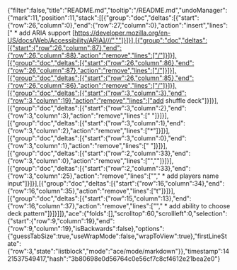 {"filter":false,"title":"README.md","tooltip":"/README.md","undoManager":{"mark":11,"position":11,"stack":[[{"group":"doc","deltas":[{"start":{"row":26,"column":0},"end":{"row":27,"column":0},"action":"insert","lines":[" * add ARIA support [https://developer.mozilla.org/en-US/docs/Web/Accessibility/ARIA]///",""]}]}],[{"group":"doc","deltas":[{"start":{"row":26,"column":87},"end":{"row":26,"column":88},"action":"remove","lines":["/"]}]}],[{"group":"doc","deltas":[{"start":{"row":26,"column":86},"end":{"row":26,"column":87},"action":"remove","lines":["/"]}]}],[{"group":"doc","deltas":[{"start":{"row":26,"column":85},"end":{"row":26,"column":86},"action":"remove","lines":["/"]}]}],[{"group":"doc","deltas":[{"start":{"row":3,"column":3},"end":{"row":3,"column":19},"action":"remove","lines":["add shuffle deck"]}]}],[{"group":"doc","deltas":[{"start":{"row":3,"column":2},"end":{"row":3,"column":3},"action":"remove","lines":[" "]}]}],[{"group":"doc","deltas":[{"start":{"row":3,"column":1},"end":{"row":3,"column":2},"action":"remove","lines":["*"]}]}],[{"group":"doc","deltas":[{"start":{"row":3,"column":0},"end":{"row":3,"column":1},"action":"remove","lines":[" "]}]}],[{"group":"doc","deltas":[{"start":{"row":2,"column":33},"end":{"row":3,"column":0},"action":"remove","lines":["",""]}]}],[{"group":"doc","deltas":[{"start":{"row":2,"column":33},"end":{"row":3,"column":25},"action":"remove","lines":[""," * add players name input"]}]}],[{"group":"doc","deltas":[{"start":{"row":16,"column":34},"end":{"row":16,"column":35},"action":"remove","lines":["t"]}]}],[{"group":"doc","deltas":[{"start":{"row":15,"column":13},"end":{"row":16,"column":37},"action":"remove","lines":[""," * add ability to choose deck pattern"]}]}]]},"ace":{"folds":[],"scrolltop":60,"scrollleft":0,"selection":{"start":{"row":9,"column":19},"end":{"row":9,"column":19},"isBackwards":false},"options":{"guessTabSize":true,"useWrapMode":false,"wrapToView":true},"firstLineState":{"row":3,"state":"listblock","mode":"ace/mode/markdown"}},"timestamp":1421537549417,"hash":"3b80698e0d56764c0e56cf7c8cf4612e21bea2e0"}